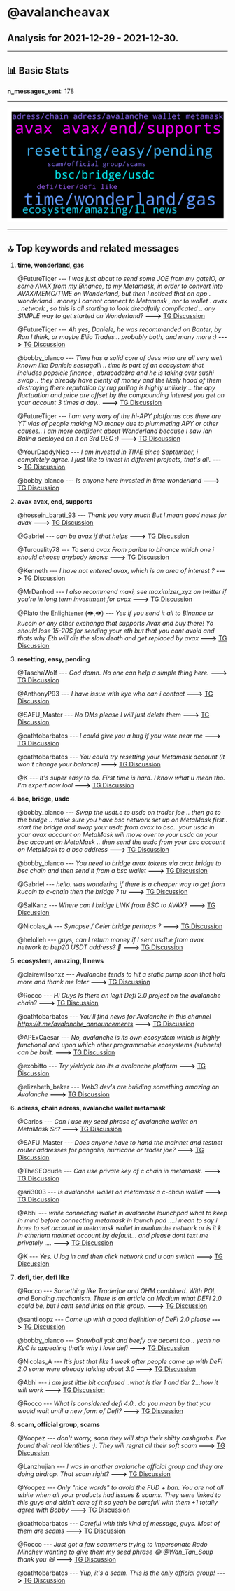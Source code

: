 # **@avalancheavax**
 ## Analysis for **2021-12-29** - **2021-12-30**.

---

## 📊 **Basic Stats**

**n_messages_sent**: 178

---
![wordcloud](avalancheavax_1Days_wordcloud.png)

---


## 🔝 **Top keywords and related messages**

1. **time, wonderland, gas**

    @FutureTiger --- *I was just about to send some JOE from my gateIO, or some AVAX from my Binance, to my Metamask, in order to convert into AVAX/MEMO/TIME on Wonderland, but then I noticed that on app . wonderland . money I cannot connect to Metamask , nor to wallet . avax . network , so this is all starting to look dreadfully complicated .. any SIMPLE way to get started on Wonderland?* **--->** [TG Discussion](https://t.me/avalancheavax/318465)

    @FutureTiger --- *Ah yes, Daniele, he was recommended on Banter, by Ran I think, or maybe Ellio Trades... probably both, and many more :)* **--->** [TG Discussion](https://t.me/avalancheavax/318522)

    @bobby_blanco --- *Time has a solid core of devs who are all very well known like Daniele sestagalli .. time is part of an ecosystem that includes popsicle finance , abracadabra and he is taking over sushi swap .. they already have plenty of money and the likely hood of them destroying there reputation by rug pulling is highly unlikely .. the apy fluctuation and price are offset by the compounding interest you get on your account 3 times a day..* **--->** [TG Discussion](https://t.me/avalancheavax/318512)

    @FutureTiger --- *i am very wary of the hi-APY platforms cos there are YT vids of people making NO money due to plummeting APY or other causes.. I am more confident about Wonderland because I saw Ian Balina deployed on it on 3rd DEC :)* **--->** [TG Discussion](https://t.me/avalancheavax/318508)

    @YourDaddyNico --- *I am invested in TIME since September, i completely agree. I just like to invest in different projects, that's all.* **--->** [TG Discussion](https://t.me/avalancheavax/318644)

    @bobby_blanco --- *Is anyone here invested in time wonderland* **--->** [TG Discussion](https://t.me/avalancheavax/318446)

2. **avax avax, end, supports**

    @hossein_barati_93 --- *Thank you very much But I mean good news for avax* **--->** [TG Discussion](https://t.me/avalancheavax/318429)

    @Gabriel --- *can be avax if that helps* **--->** [TG Discussion](https://t.me/avalancheavax/318615)

    @Turquality78 --- *To send avax From paribu to binance which one i should choose anybody knows* **--->** [TG Discussion](https://t.me/avalancheavax/318282)

    @Kenneth --- *I have not entered avax, which is an area of interest ?* **--->** [TG Discussion](https://t.me/avalancheavax/318542)

    @MrDanhod --- *I also recommend maxi, see maximizer_xyz on twitter if you're in long term investment for avax* **--->** [TG Discussion](https://t.me/avalancheavax/318503)

    @Plato the Enlightener (👁,👁) --- *Yes if you send it all to Binance or kucoin or any other exchange that supports Avax and buy there! Yo should lose 15-20$ for sending your eth but that you cant avoid and thats why Eth will die the slow death and get replaced by avax* **--->** [TG Discussion](https://t.me/avalancheavax/318261)

3. **resetting, easy, pending**

    @TaschaWolf --- *God damn. No one can help a simple thing here.* **--->** [TG Discussion](https://t.me/avalancheavax/318491)

    @AnthonyP93 --- *I have issue with kyc who can i contact* **--->** [TG Discussion](https://t.me/avalancheavax/318624)

    @SAFU_Master --- *No DMs please I will just delete them* **--->** [TG Discussion](https://t.me/avalancheavax/318381)

    @oathtobarbatos --- *I could give you a hug if you were near me* **--->** [TG Discussion](https://t.me/avalancheavax/318428)

    @oathtobarbatos --- *You could try resetting your Metamask account (it won't change your balance)* **--->** [TG Discussion](https://t.me/avalancheavax/318445)

    @K --- *It's super easy to do. First time is hard. I know what u mean tho. I'm expert now lool* **--->** [TG Discussion](https://t.me/avalancheavax/318470)

4. **bsc, bridge, usdc**

    @bobby_blanco --- *Swap the usdt.e to usdc on trader joe .. then go to the bridge .. make sure you have bsc network set up on MetaMask first.. start the bridge and swap your usdc from avax to bsc.. your usdc in your avax account on MetaMask will move over to your usdc on your bsc account on MetaMask .. then send the usdc from your bsc account on MetaMask to a bsc address* **--->** [TG Discussion](https://t.me/avalancheavax/318523)

    @bobby_blanco --- *You need to bridge avax tokens via avax bridge to bsc chain and then send it from a bsc wallet* **--->** [TG Discussion](https://t.me/avalancheavax/318516)

    @Gabriel --- *hello. was wondering if there is a cheaper way to get from kucoin to c-chain then the bridge ? tu* **--->** [TG Discussion](https://t.me/avalancheavax/318609)

    @SalKanz --- *Where can I bridge LINK from BSC to AVAX?* **--->** [TG Discussion](https://t.me/avalancheavax/318350)

    @Nicolas_A --- *Synapse / Celer bridge perhaps ?* **--->** [TG Discussion](https://t.me/avalancheavax/318361)

    @helolleh --- *guys, can I return money if I sent usdt.e from avax network to bep20 USDT address? 🙊* **--->** [TG Discussion](https://t.me/avalancheavax/318513)

5. **ecosystem, amazing, ll news**

    @clairewilsonxz --- *Avalanche tends to hit a static pump soon that hold more and thank me later* **--->** [TG Discussion](https://t.me/avalancheavax/318357)

    @Rocco --- *Hi Guys Is there an legit Defi 2.0 project on the avalanche chain?* **--->** [TG Discussion](https://t.me/avalancheavax/318388)

    @oathtobarbatos --- *You'll find news for Avalanche in this channel https://t.me/avalanche_announcements* **--->** [TG Discussion](https://t.me/avalancheavax/318430)

    @APExCaesar --- *No, avalanche is its own ecosystem which is highly functional and upon which other programmable ecosystems (subnets) can be built.* **--->** [TG Discussion](https://t.me/avalancheavax/318368)

    @exobitto --- *Try yieldyak bro its a avalanche platform* **--->** [TG Discussion](https://t.me/avalancheavax/318243)

    @elizabeth_baker --- *Web3 dev's are building something amazing on Avalanche* **--->** [TG Discussion](https://t.me/avalancheavax/318236)

6. **adress, chain adress, avalanche wallet metamask**

    @Carlos --- *Can I use my seed phrase of avalanche wallet on MetaMask Sr.?* **--->** [TG Discussion](https://t.me/avalancheavax/318586)

    @SAFU_Master --- *Does anyone have to hand the mainnet and testnet router addresses for pangolin, hurricane or trader joe?* **--->** [TG Discussion](https://t.me/avalancheavax/318370)

    @TheSEOdude --- *Can use private key of c chain in metamask.* **--->** [TG Discussion](https://t.me/avalancheavax/318589)

    @sri3003 --- *Is avalanche wallet on metamask a c-chain wallet* **--->** [TG Discussion](https://t.me/avalancheavax/318276)

    @Abhi --- *while connecting wallet in avalanche launchpad what to keep in mind before connecting metamask in launch pad ....i mean to say i have to set account in metamask wallet in avalanche network or is it k in etherium mainnet account by default... and please dont text me privately ....* **--->** [TG Discussion](https://t.me/avalancheavax/318209)

    @K --- *Yes. U log in and then click network and u can switch* **--->** [TG Discussion](https://t.me/avalancheavax/318484)

7. **defi, tier, defi like**

    @Rocco --- *Something like Traderjoe and OHM combined. With POL and Bonding mechanism. There is an article on Medium what DEFI 2.0 could be, but i cant send links on this group.* **--->** [TG Discussion](https://t.me/avalancheavax/318391)

    @santiloopz --- *Come up with a good definition of DeFi 2.0 please* **--->** [TG Discussion](https://t.me/avalancheavax/318389)

    @bobby_blanco --- *Snowball yak and beefy are decent too .. yeah no KyC is appealing that’s why I love defi* **--->** [TG Discussion](https://t.me/avalancheavax/318647)

    @Nicolas_A --- *It’s just that like 1 week after people came up with DeFi 2.0 some were already talking about 3.0* **--->** [TG Discussion](https://t.me/avalancheavax/318425)

    @Abhi --- *i am just little bit confused ..what is tier 1 and tier 2...how it will work* **--->** [TG Discussion](https://t.me/avalancheavax/318296)

    @Rocco --- *What is considered defi 4.0.. do you mean by that you would wait until a new form of Defi?* **--->** [TG Discussion](https://t.me/avalancheavax/318406)

8. **scam, official group, scams**

    @Yoopez --- *don't worry, soon they will stop their shitty cashgrabs. I've found their real identities :). They will regret all their soft scam* **--->** [TG Discussion](https://t.me/avalancheavax/318632)

    @Lanzhujian --- *I was in another avalanche official group and they are doing airdrop. That scam right?* **--->** [TG Discussion](https://t.me/avalancheavax/318274)

    @Yoopez --- *Only "nice words" to avoid the FUD + ban. You are not all white when all your products had issues & scams. They were linked to this guys and didn't care of it so yeah be carefull with them  +1 totally agree with Bobby* **--->** [TG Discussion](https://t.me/avalancheavax/318641)

    @oathtobarbatos --- *Careful with this kind of message, guys. Most of them are scams* **--->** [TG Discussion](https://t.me/avalancheavax/318532)

    @Rocco --- *Just got a few scammers trying to impersonate Rado Minchev wanting to give them my seed phrase 😂 @Wan_Tan_Soup thank you 😃* **--->** [TG Discussion](https://t.me/avalancheavax/318394)

    @oathtobarbatos --- *Yup, it's a scam. This is the only official group!* **--->** [TG Discussion](https://t.me/avalancheavax/318275)

